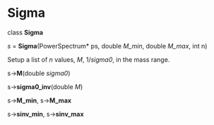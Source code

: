 Sigma
=====

<span class="kcl">class</span> **Sigma**

*s* = **Sigma**(PowerSpectrum* ps, double *M_min*, double *M_max*, int n)

Setup a list of *n* values, *M*, 1/*sigma0*, in the mass range.

s&rarr;**M**(<span class="kt">double</span> *sigma0*)

s&rarr;**sigma0_inv**(<span class="kt">double</span> *M*)

s&rarr;**M_min**, s&rarr;**M_max**

s&rarr;**sinv_min**, s&rarr;**sinv_max**

